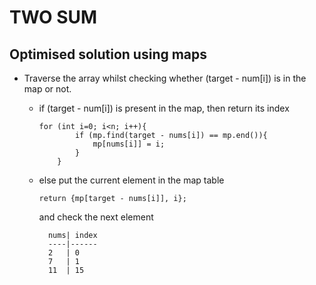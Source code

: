 # TWO SUM
## Optimised solution using maps

- Traverse the array whilst checking whether (target - num[i]) is in the map or not.

    - if (target - num[i]) is present in the map, then return its index

        ```
        for (int i=0; i<n; i++){
                if (mp.find(target - nums[i]) == mp.end()){
                    mp[nums[i]] = i;
                }
            }
        ```

    - else put the current element in the map table
        ```
        return {mp[target - nums[i]], i};
        ```
        and check the next element

            nums| index
            ----|------
            2   | 0    
            7   | 1   
            11  | 15   
